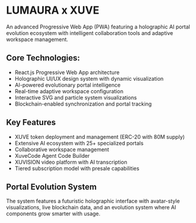 # LUMAURA x XUVE

An advanced Progressive Web App (PWA) featuring a holographic AI portal evolution ecosystem with intelligent collaboration tools and adaptive workspace management.

## Core Technologies:
- React.js Progressive Web App architecture
- Holographic UI/UX design system with dynamic visualization
- AI-powered evolutionary portal intelligence
- Real-time adaptive workspace configuration
- Interactive SVG and particle system visualizations
- Blockchain-enabled synchronization and portal tracking

## Key Features
- XUVE token deployment and management (ERC-20 with 80M supply)
- Extensive AI ecosystem with 25+ specialized portals
- Collaborative workspace management
- XuveCode Agent Code Builder
- XUVISION video platform with AI transcription
- Tiered subscription model with presale capabilities

## Portal Evolution System
The system features a futuristic holographic interface with avatar-style visualizations, live blockchain data, and an evolution system where AI components grow smarter with usage.
